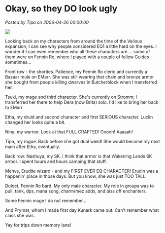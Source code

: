 # Okay, so they DO look ugly

*Posted by Tipa on 2006-04-26 00:00:00*

![](../images/allofthem.jpg)

Looking back on my characters from around the time of the Velious expansion, I can see why people considered EQ1 a little hard on the eyes. I wonder if I can even remember who all these characters are.... some of them were on Fennin Ro, where I played with a couple of fellow Guides sometimes...

Front row - the shorties. Patience, my Fennin Ro cleric and currently a Bazaar mule on EMarr. She was still wearing that chain and bronze armor she bought from people killing dwarves in Butcherblock when I transferred her.

Tsuki, my mage and third character. She's currently on Stromm; I transferred her there to help Dera (now Brita) solo. I'd like to bring her back to EMarr.

Etha, my druid and second character and first SERIOUS character. Luclin changed her looks quite a bit.

Nina, my warrior. Look at that FULL CRAFTED! Ooooh! Aaaaah!

Tipa, my rogue. Back before she got dual wield! She would become my next main after Etha, eventually.

Back row: Nashuya, my SK. I think that armor is that Wakening Lands SK armor. I spent hours and hours camping that stuff.

Mehve, Erudite wizard - and my FIRST EVER EQ CHARACTER! Erudin was a happenin' place in those days. But you know, she was just TOO TALL.

Dulcet, Fennin Ro bard. My only male character. My role in groups was to pull, tank, dps, mana song, charm/mez adds, and piss off enchanters.

Some Fennin mage I do not remember...

And Prymat, whom I made first day Kunark came out. Can't remember what class she was.

Yay for trips down memory lane!
